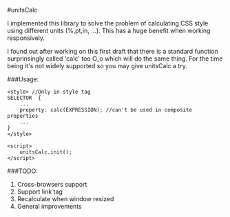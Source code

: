 #unitsCalc

I implemented this library to solve the problem of calculating CSS style using different units (%,pt,in, ...). This has a huge benefit when working responsively.

I found out after working on this first draft that there is a standard function surprinsingly called 'calc' too O_o which will do the same thing. For the time being it's not widely supported so you may give unitsCalc a try.

###Usage:
```
<style> //Only in style tag
SELECTOR  {
    ...
    property: calc(EXPRESSION); //can't be used in composite properties
    ...
}
</style>

<script>
    unitsCalc.init();
</script>
```

###TODO:
1. Cross-browsers support
2. Support link tag
3. Recalculate when window resized
4. General improvements